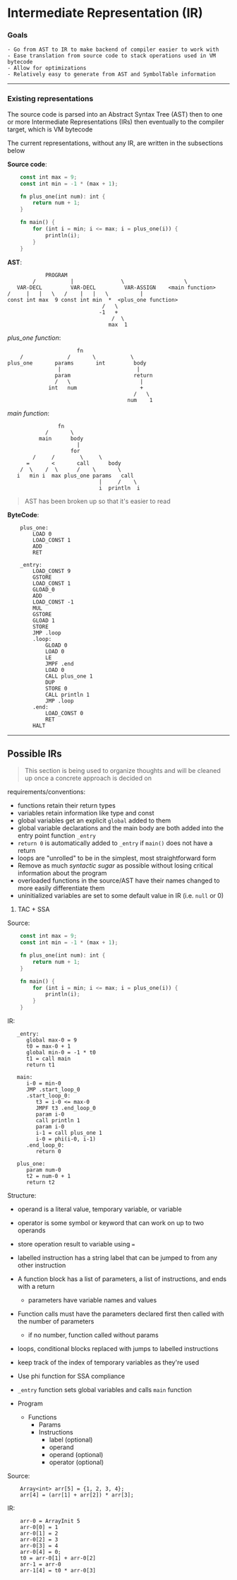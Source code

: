 # Intermediate Representation (IR)

### Goals
    - Go from AST to IR to make backend of compiler easier to work with
    - Ease translation from source code to stack operations used in VM bytecode
    - Allow for optimizations
    - Relatively easy to generate from AST and SymbolTable information

---
 
### Existing representations

The source code is parsed into an Abstract Syntax Tree (AST) then to one or more Intermediate Representations (IRs) then eventually to the compiler target, which is VM bytecode

The current representations, without any IR, are written in the subsections below

**Source code**:

```rust
    const int max = 9;
    const int min = -1 * (max + 1);

    fn plus_one(int num): int {
        return num + 1;
    }

    fn main() {
        for (int i = min; i <= max; i = plus_one(i)) {
            println(i);
        }
    }
```

**AST**:

```
            PROGRAM
        /           |               \                   \ 
   VAR-DECL         VAR-DECL         VAR-ASSIGN    <main function>
/     |   |   \   /    |   |   \          |
const int max  9 const int min  *  <plus_one function>
                              /   \
                             -1   +
                                 /  \
                                max  1
```
*plus_one function*: 

```
                      fn
    /              /       \           \
plus_one       params       int         body
                |                        |
               param                    return
               /   \                      |
             int   num                    +
                                        /   \
                                      num    1
```

*main function*:

```
                fn
            /       \
          main      body
                      |
                    for
        /     /        \     \
      =       <       call      body
    /  \    /  \      /    \       \
   i   min i  max plus_one params   call
                             |     /    \
                             i  println  i
```

> AST has been broken up so that it's easier to read

**ByteCode**:

```
    plus_one:
        LOAD 0
        LOAD_CONST 1
        ADD
        RET
    
    _entry:
        LOAD_CONST 9
        GSTORE
        LOAD_CONST 1
        GLOAD_0
        ADD
        LOAD_CONST -1
        MUL
        GSTORE
        GLOAD 1
        STORE
        JMP .loop
        .loop:
            GLOAD 0
            LOAD 0
            LE
            JMPF .end
            LOAD 0
            CALL plus_one 1
            DUP
            STORE 0
            CALL println 1
            JMP .loop
        .end:
            LOAD_CONST 0
            RET
        HALT
```

---

## Possible IRs

> This section is being used to organize thoughts and will be cleaned up once a concrete approach is decided on

requirements/conventions:

 - functions retain their return types
 - variables retain information like type and const
 - global variables get an explicit `global` added to them
 - global variable declarations and the main body are both added into the entry point function `_entry`
 - `return 0` is automatically added to `_entry` if `main()` does not have a return
 - loops are "unrolled" to be in the simplest, most straightforward form
 - Remove as much *syntactic sugar* as possible without losing critical information about the program
 - overloaded functions in the source/AST have their names changed to more easily differentiate them
 - uninitialized variables are set to some default value in IR (i.e. `null` or 0)

1. TAC + SSA

Source: 
```rust
    const int max = 9;
    const int min = -1 * (max + 1);

    fn plus_one(int num): int {
        return num + 1;
    }

    fn main() {
        for (int i = min; i <= max; i = plus_one(i)) {
            println(i);
        }
    }
```

IR:

```   
   _entry:
      global max-0 = 9
      t0 = max-0 + 1
      global min-0 = -1 * t0
      t1 = call main
      return t1
  
   main:
      i-0 = min-0
      JMP .start_loop_0
      .start_loop_0:
         t3 = i-0 <= max-0
         JMPF t3 .end_loop_0
         param i-0
         call println 1
         param i-0
         i-1 = call plus_one 1
         i-0 = phi(i-0, i-1)
      .end_loop_0:
         return 0
         
   plus_one:
      param num-0
      t2 = num-0 + 1
      return t2
```

Structure:
 - operand is a literal value, temporary variable, or variable
 - operator is some symbol or keyword that can work on up to two operands
 - store operation result to variable using `=`
 - labelled instruction has a string label that can be jumped to from any other instruction
 - A function block has a list of parameters, a list of instructions, and ends with a return
   -  parameters have variable names and values
 - Function calls must have the parameters declared first then called with the number of parameters
   - if no number, function called without params
 - loops, conditional blocks replaced with jumps to labelled instructions
 - keep track of the index of temporary variables as they're used
 - Use phi function for SSA compliance
- `_entry` function sets global variables and calls `main` function


- Program
  - Functions
    - Params 
    - Instructions
      - label (optional)
      - operand
      - operand (optional)
      - operator (optional)


Source: 

```
    Array<int> arr[5] = {1, 2, 3, 4};
    arr[4] = (arr[1] + arr[2]) * arr[3];
```

IR:

```
    arr-0 = ArrayInit 5
    arr-0[0] = 1
    arr-0[1] = 2
    arr-0[2] = 3
    arr-0[3] = 4
    arr-0[4] = 0;
    t0 = arr-0[1] + arr-0[2]
    arr-1 = arr-0
    arr-1[4] = t0 * arr-0[3]
```